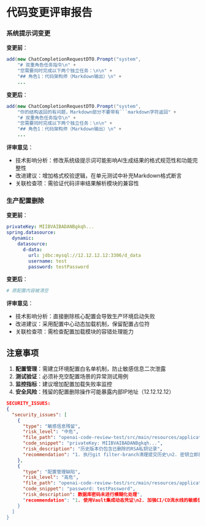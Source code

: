 # 代码变更评审报告

### 系统提示词变更
**变更前**：
```java
add(new ChatCompletionRequestDTO.Prompt("system",
    "# 双重角色任务指令\n" +
    "您需要同时完成以下两个独立任务：\n\n" +
    "## 角色1：代码架构师（Markdown输出）\n" +
    ...
```

**变更后**：
```java
add(new ChatCompletionRequestDTO.Prompt("system",
    "你的结构返回的有问题，Markdown部分不要带有```markdown字符返回" +
    "# 双重角色任务指令\n" +
    "您需要同时完成以下两个独立任务：\n\n" +
    "## 角色1：代码架构师（Markdown输出）\n" +
    ...
```

**评审意见**：
- 技术影响分析：修改系统级提示词可能影响AI生成结果的格式规范性和功能完整性
- 改进建议：增加格式校验逻辑，在单元测试中补充Markdown格式断言
- 关联检查项：需验证代码评审结果解析模块的兼容性

### 生产配置删除
**变更前**：
```yaml
privateKey: MIIBVAIBADANBgkqh...
spring.datasource:
  dynamic:
    datasource:
      d-data:
        url: jdbc:mysql://12.12.12.12:3306/d_data
        username: test
        password: testPassword
```

**变更后**：
```yaml
# 原配置内容被清空
```

**评审意见**：
- 技术影响分析：直接删除核心配置会导致生产环境启动失败
- 改进建议：采用配置中心动态加载机制，保留配置占位符
- 关联检查项：需检查配置加载模块的容错处理能力

## 注意事项
1. **配置管理**：需建立环境配置白名单机制，防止敏感信息二次泄露
2. **测试验证**：必须补充空配置场景的异常测试用例
3. **监控指标**：建议增加配置加载失败率监控
4. **安全风险**：残留的配置删除操作可能暴露内部IP地址（12.12.12.12）

```json
SECURITY_ISSUES:
{
  "security_issues": [
    {
      "type": "敏感信息残留",
      "risk_level": "中危",
      "file_path": "openai-code-review-test/src/main/resources/application-prod.yml:6",
      "code_snippet": "privateKey: MIIBVAIBADANBgkqh...",
      "risk_description": "历史版本仍包含已删除的RSA私钥记录",
      "recommendation": "1. 执行git filter-branch清理提交历史\n2. 密钥立即执行吊销操作"
    },
    {
      "type": "配置管理缺陷",
      "risk_level": "高危",
      "file_path": "openai-code-review-test/src/main/resources/application-prod.yml:15",
      "code_snippet": "password: testPassword",
      "risk_description": 数据库密码未进行模糊化处理",
      "recommendation": "1. 使用Vault集成动态凭证\n2. 加强CI/CD流水线的敏感信息扫描"
    }
  ]
}
```